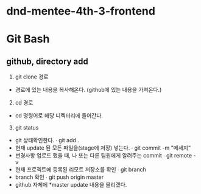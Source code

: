 # dnd-mentee-4th-3-frontend

# Git Bash

## github, directory add
1) git clone 경로
- 경로에 있는 내용을 복사해온다. (github에 있는 내용을 가져온다.)
2) cd 경로
- cd 명령어로 해당 디렉터리에 들어간다.
3) git status
- git 상태확인한다.
∙ git add .
- 현재 update 된 모든 파일을(stage에 저장) 넣는다.
∙ git commit -m "메세지“
- 변경사항 업로드 했을 때, 나 또는 다른 팀원에게 알려주는 commit
∙ git remote -v
- 현재 프로젝트에 등록된 리모트 저장소를 확인
∙ git branch
- branch 확인
∙ git push origin master
- github 자체에 *master update 내용을 올리겠다.

